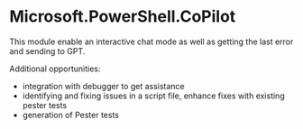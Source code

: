 # Microsoft.PowerShell.CoPilot

This module enable an interactive chat mode as well as getting the last error and sending to GPT.

Additional opportunities:

- integration with debugger to get assistance
- identifying and fixing issues in a script file, enhance fixes with existing pester tests
- generation of Pester tests
